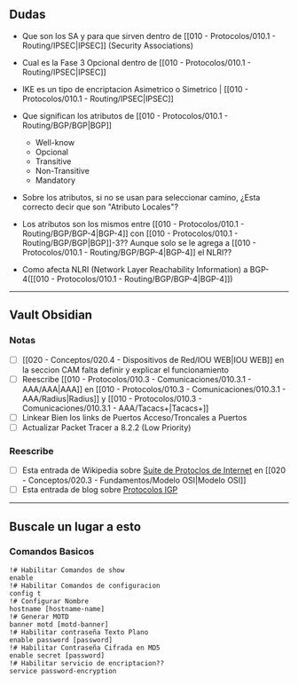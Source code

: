 ## Dudas
- Que son los SA y para que sirven dentro de [[010 - Protocolos/010.1 - Routing/IPSEC|IPSEC]] (Security Associations)
- Cual es la Fase 3 Opcional dentro de [[010 - Protocolos/010.1 - Routing/IPSEC|IPSEC]]
- IKE es un tipo de encriptacion Asimetrico o Simetrico | [[010 - Protocolos/010.1 - Routing/IPSEC|IPSEC]]
- Que significan los atributos de [[010 - Protocolos/010.1 - Routing/BGP/BGP|BGP]]
	- Well-know
	- Opcional
	- Transitive
	- Non-Transitive
	- Mandatory

- Sobre los atributos, si no se usan para seleccionar camino, ¿Esta correcto decir que son "Atributo Locales"?
- Los atributos son los mismos entre [[010 - Protocolos/010.1 - Routing/BGP/BGP-4|BGP-4]] con [[010 - Protocolos/010.1 - Routing/BGP/BGP|BGP]]-3?? Aunque solo se le agrega a [[010 - Protocolos/010.1 - Routing/BGP/BGP-4|BGP-4]] el NLRI??
- Como afecta NLRI (Network Layer Reachability Information) a BGP-4([[010 - Protocolos/010.1 - Routing/BGP/BGP-4|BGP-4]])

---
## Vault Obsidian
### Notas
- [ ] [[020 - Conceptos/020.4 - Dispositivos de Red/IOU WEB|IOU WEB]] en la seccion CAM falta definir y explicar el funcionamiento
- [ ] Reescribe [[010 - Protocolos/010.3 - Comunicaciones/010.3.1 - AAA/AAA|AAA]] en [[010 - Protocolos/010.3 - Comunicaciones/010.3.1 - AAA/Radius|Radius]] y [[010 - Protocolos/010.3 - Comunicaciones/010.3.1 - AAA/Tacacs+|Tacacs+]]
- [ ] Linkear Bien los links de Puertos Acceso/Troncales a Puertos
- [ ] Actualizar Packet Tracer a 8.2.2 (Low Priority)

### Reescribe
- [ ] Esta entrada de Wikipedia sobre [Suite de Protoclos de Internet](https://en.wikipedia.org/wiki/Template:Internet_protocol_suite) en [[020 - Conceptos/020.3 - Fundamentos/Modelo OSI|Modelo OSI]]
- [ ] Esta entrada de blog sobre [Protocolos IGP](https://disenoredesuptc.blogspot.com/2015/09/protocolos-igp.html)

---
## Buscale un lugar a esto
### Comandos Basicos
```
!# Habilitar Comandos de show
enable
!# Habilitar Comandos de configuracion
config t
!# Configurar Nombre
hostname [hostname-name]
!# Generar MOTD
banner motd [motd-banner]
!# Habilitar contraseña Texto Plano
enable password [password]
!# Habilitar Contraseña Cifrada en MD5
enable secret [password]
!# Habilitar servicio de encriptacion??
service password-encryption
```